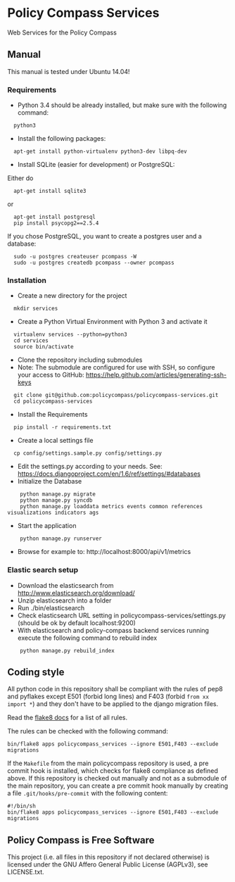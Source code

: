 # Policy Compass Services
Web Services for the Policy Compass


## Manual

This manual is tested under Ubuntu 14.04!

### Requirements

* Python 3.4 should be already installed, but make sure with the following command:
```shell
  python3
```
* Install the following packages:
```shell
  apt-get install python-virtualenv python3-dev libpq-dev
```
* Install SQLite (easier for development) or PostgreSQL:

Either do
```shell
  apt-get install sqlite3
```

or
```shell
  apt-get install postgresql
  pip install psycopg2==2.5.4
```

If you chose PostgreSQL, you want to create a postgres user and a database:

```shell
  sudo -u postgres createuser pcompass -W
  sudo -u postgres createdb pcompass --owner pcompass
```

### Installation
* Create a new directory for the project
```shell
  mkdir services
```
* Create a Python Virtual Environment with Python 3 and activate it
```shell
  virtualenv services --python=python3
  cd services
  source bin/activate
```
* Clone the repository including submodules
* Note: The submodule are configured for use with SSH, so configure your access to GitHub: https://help.github.com/articles/generating-ssh-keys
```shell
  git clone git@github.com:policycompass/policycompass-services.git
  cd policycompass-services
```
* Install the Requirements
```shell
  pip install -r requirements.txt
```
* Create a local settings file
```shell
  cp config/settings.sample.py config/settings.py
```
* Edit the settings.py according to your needs. See: https://docs.djangoproject.com/en/1.6/ref/settings/#databases
* Initialize the Database
```shell
	python manage.py migrate
    python manage.py syncdb
	python manage.py loaddata metrics events common references visualizations indicators ags
```

* Start the application
```shell
	python manage.py runserver
```
* Browse for example to: http://localhost:8000/api/v1/metrics

### Elastic search setup
* Download the elasticsearch  from http://www.elasticsearch.org/download/
* Unzip elasticsearch into a folder
* Run ./bin/elasticsearch
* Check elasticsearch URL setting in policycompass-services/settings.py (should be ok by default localhost:9200)
* With elasticsearch and policy-compass backend services running execute the following command to rebuild index
```shell
	python manage.py rebuild_index
```

## Coding style

All python code in this repository shall be compliant with the rules of pep8
and pyflakes except E501 (forbid long lines) and F403 (forbid `from xx import
*`) and they don't have to be applied to the django migration files.

Read the [flake8 docs](https://flake8.readthedocs.org) for a list of all rules.

The rules can be checked with the following command:

    bin/flake8 apps policycompass_services --ignore E501,F403 --exclude migrations

If the `Makefile` from the main policycompass repository is used, a pre commit
hook is installed, which checks for flake8 compliance as defined above. If this
repository is checked out manually and not as a submodule of the main
repository, you can create a pre commit hook manually by creating a file
`.git/hooks/pre-commit` with the following content:

    #!/bin/sh
    bin/flake8 apps policycompass_services --ignore E501,F403 --exclude migrations


## Policy Compass is Free Software

This project (i.e. all files in this repository if not declared otherwise) is
licensed under the GNU Affero General Public License (AGPLv3), see
LICENSE.txt.
